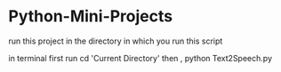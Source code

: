 # Python-Mini-Projects

run this project in the directory in which you run this script

in terminal first run cd 'Current Directory' 
then , python Text2Speech.py